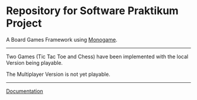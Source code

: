 # Repository for Software Praktikum Project #

A Board Games Framework using [Monogame](https://monogame.net/).

---

Two Games (Tic Tac Toe and Chess) have been implemented with the local Version being playable.

The Multiplayer Version is not yet playable.

---

[Documentation](./Documentation/README.md)

